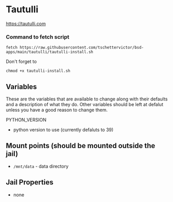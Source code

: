 # Tautulli
https://tautulli.com

### Command to fetch script
```
fetch https://raw.githubusercontent.com/tschettervictor/bsd-apps/main/tautulli/tautulli-install.sh
```

Don't forget to
```
chmod +x tautulli-install.sh
```

## Variables
These are the variables that are available to change along with their defaults and a description of what they do. Other variables should be left at defalut unless you have a good reason to change them.

PYTHON_VERSION
- python version to use (currently defaluts to 39)

## Mount points (should be mounted outside the jail)
- `/mnt/data` - data directory

## Jail Properties
- none
